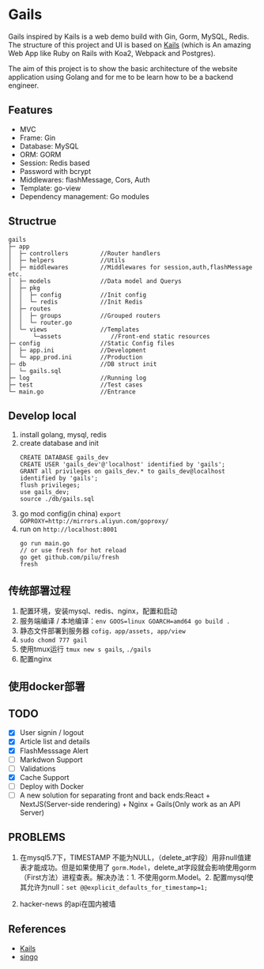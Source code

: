 # Gails

Gails inspired by Kails is a web demo build with Gin, Gorm, MySQL, Redis. The structure of this project and UI is based on
[Kails](https://github.com/embbnux/kails) (which is An amazing Web App like Ruby on Rails with Koa2, Webpack and Postgres).

The aim of this project is to show the basic architecture of the website application using Golang and for me to be learn how to be a backend engineer.

## Features
- MVC
- Frame: Gin
- Database: MySQL
- ORM: GORM
- Session: Redis based
- Password with bcrypt
- Middlewares: flashMessage, Cors, Auth
- Template: go-view
- Dependency management: Go modules

## Structrue

```
gails                                  
├─ app                                                  
│  ├─ controllers         //Router handlers     
│  ├─ helpers             //Utils
│  ├─ middlewares         //Middlewares for session,auth,flashMessage etc.    
│  ├─ models              //Data model and Querys
│  ├─ pkg                              
│  │  ├─ config           //Init config       
│  │  └─ redis            //Init Redis   
│  ├─ routes                           
│  │  ├─ groups           //Grouped routers       
│  │  └─ router.go                     
│  └─ views               //Templates  
│      └─assets              //Front-end static resources
├─ config                 //Static Config files             
│  ├─ app.ini             //Development             
│  └─ app_prod.ini        //Production             
├─ db                     //DB struct init             
│  └─ gails.sql                        
├─ log                    //Running log             
├─ test                   //Test cases           
└─ main.go                //Entrance             

```

## Develop local
1. install golang, mysql, redis
2. create database and init
    ```
    CREATE DATABASE gails_dev
    CREATE USER 'gails_dev'@'localhost' identified by 'gails';
    GRANT all privileges on gails_dev.* to gails_dev@localhost identified by 'gails';
    flush privileges;
    use gails_dev;
    source ./db/gails.sql
    ```
3. go mod config(in china) `export GOPROXY=http://mirrors.aliyun.com/goproxy/`
4. run on `http://localhost:8001`
   ```
   go run main.go
   // or use fresh for hot reload
   go get github.com/pilu/fresh
   fresh
   ```

## 传统部署过程
1. 配置环境，安装mysql、redis、nginx，配置和启动
2. 服务端编译 / 本地编译：`env GOOS=linux GOARCH=amd64 go build .`
3. 静态文件部署到服务器 `cofig，app/assets, app/view`
4. `sudo chomd 777 gail`
5. 使用tmux运行 `tmux new s gails`, `./gails`
6. 配置nginx

## 使用docker部署

## TODO
  - [x] User signin / logout
  - [x] Article list and details
  - [x] FlashMesssage Alert 
  - [ ] Markdwon Support
  - [ ] Validations
  - [x] Cache Support
  - [ ] Deploy with Docker
  - [ ] A new solution for separating front and back ends:React + NextJS(Server-side rendering) + Nginx + Gails(Only work as an API Server)

## PROBLEMS
1. 在mysql5.7下，TIMESTAMP 不能为NULL，（delete_at字段）用非null值建表才能成功。但是如果使用了 `gorm.Model`，delete_at字段就会影响使用gorm（First方法）进程查表。解决办法：1. 不使用gorm.Model。2. 配置mysql使其允许为null：`set @@explicit_defaults_for_timestamp=1;`

2. hacker-news 的api在国内被墙
## References
- [Kails](https://github.com/embbnux/kails)
- [singo](https://github.com/Gourouting/singo)